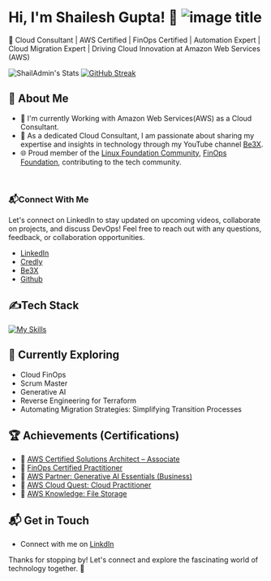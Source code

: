 # Hi, I'm Shailesh Gupta! 👋 ![image title](https://rushter.com/counter.svg)

🚀 Cloud Consultant | AWS Certified | FinOps Certified | Automation Expert | Cloud Migration Expert | Driving Cloud Innovation at Amazon Web Services (AWS)

![ShailAdmin's Stats](https://github-readme-stats.vercel.app/api?username=ShailAdmin&theme=vue-dark&show_icons=true&hide_border=true&count_private=true)
[![GitHub Streak](https://github-readme-streak-stats.herokuapp.com?user=ShailAdmin&theme=meta-dark&hide_border=true&date_format=j%20M%5B%20Y%5D&type=png)](https://git.io/streak-stats)
<br/>
## 🚀 About Me

- 🔭 I'm currently Working with Amazon Web Services(AWS) as a Cloud Consultant.
- 📝 As a dedicated Cloud Consultant, I am passionate about sharing my expertise and insights in technology through my YouTube channel [Be3X](https://www.youtube.com/@Be3x74).
- 🌐 Proud member of the [Linux Foundation Community](https://community.linuxfoundation.org/), [FinOps Foundation](https://www.finops.org/join/), contributing to the tech community.
<br/>


### 📬Connect With Me
  Let's connect on LinkedIn to stay updated on upcoming videos, collaborate on projects, and discuss DevOps! Feel free to reach out with any questions, feedback, or collaboration opportunities.
- [LinkedIn](www.linkedin.com/in/shailesh74)
- [Credly](https://www.credly.com/users/shailesh-gupta.9fd8745c/badges)
- [Be3X](https://www.youtube.com/@Be3x74)
- [Github](https://github.com/ShailAdmin)


## ✍️Tech Stack
[![My Skills](https://skillicons.dev/icons?i=aws,azure,docker,git,bitbucket,debian,elasticsearch,github,gitlab,grafana,ai,jenkins,kubernetes,linux,nginx,py,redhat,terraform,ubuntu,vscode,windows,wordpress)](https://skillicons.dev)

## 🌱 Currently Exploring

  - Cloud FinOps
  - Scrum Master
  - Generative AI
  - Reverse Engineering for Terraform
  - Automating Migration Strategies: Simplifying Transition Processes


 ## 🏆 Achievements (Certifications) 

- 🌟 [AWS Certified Solutions Architect – Associate](https://www.credly.com/badges/ece99f42-f526-4763-b4d8-a38171c258d5/public_url)
- 🌟 [FinOps Certified Practitioner](https://www.credly.com/badges/f8265be0-cea1-4843-8e75-9d4503817c7d/public_url)
- 🌟 [AWS Partner: Generative AI Essentials (Business)](https://www.credly.com/badges/34f8657f-a29e-4e3a-a87b-6998c0a11ecb/public_url)
- 🌟 [AWS Cloud Quest: Cloud Practitioner](https://www.credly.com/badges/e14ea744-6673-4938-90c3-88b1c89f56c0/public_url)
- 🌟 [AWS Knowledge: File Storage](https://www.credly.com/badges/e3d60348-e004-4280-a3fa-d8642241c66b/public_url)


## 📬 Get in Touch

- Connect with me on [LinkdIn](https://www.linkedin.com/in/shailesh74)

Thanks for stopping by! Let's connect and explore the fascinating world of technology together. 🚀

